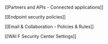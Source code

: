 [[Partners and APIs - Connected applications]]

[[Endpoint security policies]]

[[Email & Collaboration - Policies & Rules]]

[[WAI F Security Center Settings]]

